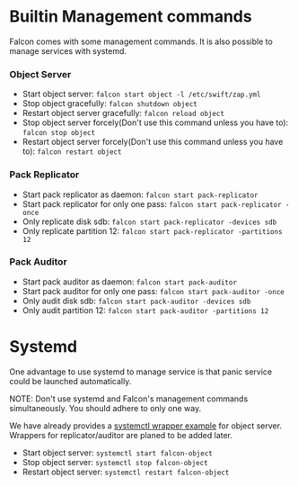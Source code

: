 # Builtin Management commands
Falcon comes with some management commands. It is also possible to manage services with systemd.

### Object Server
* Start object server: `falcon start object -l /etc/swift/zap.yml`
* Stop object gracefully: `falcon shutdown object`
* Restart object server gracefully: `falcon reload object`
* Stop object server forcely(Don't use this command unless you have to): `falcon stop object`
* Restart object server forcely(Don't use this command unless you have to): `falcon restart object`

### Pack Replicator
* Start pack replicator as daemon: `falcon start pack-replicator`
* Start pack replicator for only one pass: `falcon start pack-replicator -once`
* Only replicate disk sdb: `falcon start pack-replicator -devices sdb`
* Only replicate partition 12: `falcon start pack-replicator -partitions 12`

### Pack Auditor
* Start pack auditor as daemon: `falcon start pack-auditor`
* Start pack auditor for only one pass: `falcon start pack-auditor -once`
* Only audit disk sdb: `falcon start pack-auditor -devices sdb`
* Only audit partition 12: `falcon start pack-auditor -partitions 12`

# Systemd
One advantage to use systemd to manage service is that panic service  could be launched automatically. 

NOTE: Don't use systemd and Falcon's management commands simultaneously. You should adhere to only one way.

We have already provides a [systemctl wrapper example](../../packages/rpm/falcon-object.service) for object server. Wrappers for replicator/auditor are planed to be added later.

* Start object server: `systemctl start falcon-object`
* Stop object server: `systemctl stop falcon-object`
* Restart object server: `systemctl restart falcon-object`
